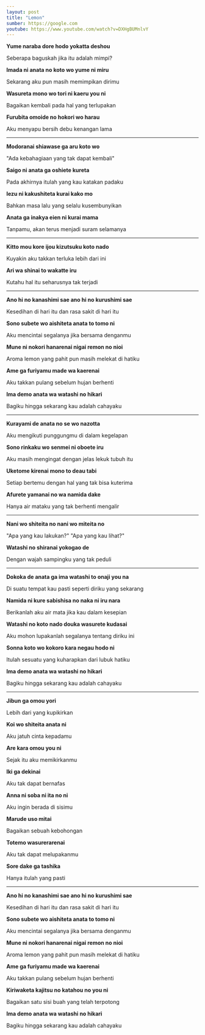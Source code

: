 ```yaml
---
layout: post
title: "Lemon"
sumber: https://google.com
youtube: https://www.youtube.com/watch?v=DXHgBUMnlvY
---
```


**Yume naraba dore hodo yokatta deshou**

Seberapa baguskah jika itu adalah mimpi?

**Imada ni anata no koto wo yume ni miru**

Sekarang aku pun masih memimpikan dirimu

**Wasureta mono wo tori ni kaeru you ni**

Bagaikan kembali pada hal yang terlupakan

**Furubita omoide no hokori wo harau**

Aku menyapu bersih debu kenangan lama

****



**Modoranai shiawase ga aru koto wo**

"Ada kebahagiaan yang tak dapat kembali"

**Saigo ni anata ga oshiete kureta**

Pada akhirnya itulah yang kau katakan padaku

**Iezu ni kakushiteta kurai kako mo**

Bahkan masa lalu yang selalu kusembunyikan

**Anata ga inakya eien ni kurai mama**

Tanpamu, akan terus menjadi suram selamanya

****



**Kitto mou kore ijou kizutsuku koto nado**

Kuyakin aku takkan terluka lebih dari ini

**Ari wa shinai to wakatte iru**

Kutahu hal itu seharusnya tak terjadi

****



**Ano hi no kanashimi sae ano hi no kurushimi sae**

Kesedihan di hari itu dan rasa sakit di hari itu

**Sono subete wo aishiteta anata to tomo ni**

Aku mencintai segalanya jika bersama denganmu

**Mune ni nokori hanarenai nigai remon no nioi**

Aroma lemon yang pahit pun masih melekat di hatiku

**Ame ga furiyamu made wa kaerenai**

Aku takkan pulang sebelum hujan berhenti

**Ima demo anata wa watashi no hikari**

Bagiku hingga sekarang kau adalah cahayaku

****



**Kurayami de anata no se wo nazotta**

Aku mengikuti punggungmu di dalam kegelapan

**Sono rinkaku wo senmei ni oboete iru**

Aku masih mengingat dengan jelas lekuk tubuh itu

**Uketome kirenai mono to deau tabi**

Setiap bertemu dengan hal yang tak bisa kuterima

**Afurete yamanai no wa namida dake**

Hanya air mataku yang tak berhenti mengalir

****



**Nani wo shiteita no nani wo miteita no**

"Apa yang kau lakukan?" "Apa yang kau lihat?"

**Watashi no shiranai yokogao de**

Dengan wajah sampingku yang tak peduli

****



**Dokoka de anata ga ima watashi to onaji you na**

Di suatu tempat kau pasti seperti diriku yang sekarang

**Namida ni kure sabishisa no naka ni iru nara**

Berikanlah aku air mata jika kau dalam kesepian

**Watashi no koto nado douka wasurete kudasai**

Aku mohon lupakanlah segalanya tentang diriku ini

**Sonna koto wo kokoro kara negau hodo ni**

Itulah sesuatu yang kuharapkan dari lubuk hatiku

**Ima demo anata wa watashi no hikari**

Bagiku hingga sekarang kau adalah cahayaku

****



**Jibun ga omou yori**

Lebih dari yang kupikirkan

**Koi wo shiteita anata ni**

Aku jatuh cinta kepadamu

**Are kara omou you ni**

Sejak itu aku memikirkanmu

**Iki ga dekinai**

Aku tak dapat bernafas

**Anna ni soba ni ita no ni**

Aku ingin berada di sisimu

**Marude uso mitai**

Bagaikan sebuah kebohongan

**Totemo wasurerarenai**

Aku tak dapat melupakanmu

**Sore dake ga tashika**

Hanya itulah yang pasti

****



**Ano hi no kanashimi sae ano hi no kurushimi sae**

Kesedihan di hari itu dan rasa sakit di hari itu

**Sono subete wo aishiteta anata to tomo ni**

Aku mencintai segalanya jika bersama denganmu

**Mune ni nokori hanarenai nigai remon no nioi**

Aroma lemon yang pahit pun masih melekat di hatiku

**Ame ga furiyamu made wa kaerenai**

Aku takkan pulang sebelum hujan berhenti

**Kiriwaketa kajitsu no katahou no you ni**

Bagaikan satu sisi buah yang telah terpotong

**Ima demo anata wa watashi no hikari**

Bagiku hingga sekarang kau adalah cahayaku

